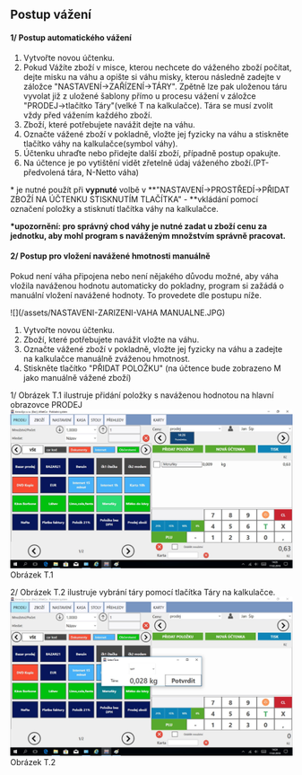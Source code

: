 ## Postup vážení

#### 1/ Postup automatického vážení

1. Vytvořte novou účtenku.
2. Pokud Vážíte zboží v misce, kterou nechcete do váženého zboží počítat, dejte misku na váhu a opište si váhu misky, kterou následně zadejte v záložce "NASTAVENÍ-&gt;ZAŘÍZENÍ-&gt;TÁRY". Zpětně lze pak uloženou táru vyvolat již z uložené šablony přímo u procesu vážení v záložce "PRODEJ-&gt;tlačítko Táry"\(velké T na kalkulačce\). Tára se musí zvolit vždy před vážením každého zboží.
3. Zboží, které potřebujete navážit dejte na váhu.
4. Označte vážené zboží v pokladně, vložte jej fyzicky na váhu a stiskněte tlačítko váhy na kalkulačce\(symbol váhy\).
5. Účtenku uhraďte nebo přidejte další zboží, případně postup opakujte.
6. Na účtence je po vytištění vidět zřetelně údaj váženého zboží.\(PT-předvolená tára, N-Netto váha\)

\* je nutné použít při **vypnuté** volbě v **"NASTAVENÍ-&gt;PROSTŘEDÍ-&gt;PŘIDAT ZBOŽÍ NA ÚČTENKU STISKNUTÍM TLAČÍTKA" - **vkládání pomocí označení položky a stisknutí tlačítka váhy na kalkulačce.

**\*upozornění: pro správný chod váhy je nutné zadat u zboží cenu za jednotku, aby mohl program s naváženým množstvím správně pracovat.**

#### 2/ Postup pro vložení navážené hmotnosti manuálně

Pokud není váha připojena nebo není nějakého důvodu možné, aby váha vložila naváženou hodnotu automaticky do pokladny, program si zažádá o manuální vložení navážené hodnoty. To provedete dle postupu níže.

![](/assets/NASTAVENI-ZARIZENI-VAHA MANUALNE.JPG)

1. Vytvořte novou účtenku.
2. Zboží, které potřebujete navážit vložte na váhu.
3. Označte vážené zboží v pokladně, vložte jej fyzicky na váhu a zadejte na kalkulačce manuálně zváženou hmotnost.
4. Stiskněte tlačítko "PŘIDAT POLOŽKU" \(na účtence bude zobrazeno M jako manuálně vážené zboží\)

1/ Obrázek T.1 ilustruje přidání položky s naváženou hodnotou na hlavní obrazovce PRODEJ![](/assets/VAZENI-TARA4.png)Obrázek T.1

2/ Obrázek T.2 ilustruje vybrání táry pomocí tlačítka Táry na kalkulačce.![](/assets/VAZENI-TARA2.png)Obrázek T.2

